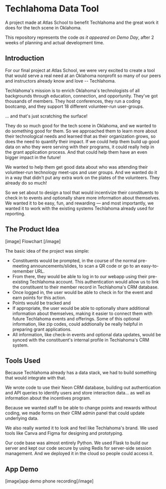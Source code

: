 # Techlahoma Data Tool

A project made at Atlas School to benefit Techlahoma and the great work it does for the tech scene in Oklahoma.

This repository represents the code *as it appeared on Demo Day*, after 2 weeks of planning and actual development time.

## Introduction

For our final project at Atlas School, we were very excited to create a tool that would serve a real need at an Oklahoma nonprofit so many of our peers and instructors already know and love -- Techlahoma.

Techlahoma's mission is to enrich Oklahoma's technologists of all backgrounds through education, connection, and opportunity. They've got thousands of members. They host conferences, they run a coding bootcamp, and they support 18 different volunteer-run user-groups.

... and that's just scratching the surface!

They do so much good for the tech scene in Oklahoma, and we wanted to do something good for them. So we approached them to learn more about their technological needs and learned that as their organization grows, so does the need to quantify their impact. If we could help them build up good data on who they were serving with their programs, it could really help in the grant application process. And that could help them have an even bigger impact in the future!

We wanted to help them get good data about who was attending their volunteer-run technology meet-ups and user groups. And we wanted do it in a way that didn't put any extra work on the plates of the volunteers. They already do so much!

So we set about to design a tool that would incentivize their constituents to check in to events and optionally share more information about themselves. We wanted it to be easy, fun, and rewarding — and most importantly, we wanted it to work with the existing systems Techlahoma already used for reporting.

## The Product Idea

[image] Flowchart [/image]

The basic idea of the project was simple:
- Constituents would be prompted, in the course of the normal pre-meeting announcements/slides, to scan a QR code or go to an easy-to-remember URL.
- From there, they would be able to log in to our webapp using their pre-existing Techlahoma account. This authentication would allow us to link the constituent to their member record in Techlahoma's CRM database.
- Once logged in, the user would be able to check in for the event and earn points for this action.
- Points would be tracked and
- If appropriate, the user would be able to optionally share additional information about themselves, making it easier to connect them with future Techlahoma events and offerings. Some of this optional information, like zip codes, could addtionally be really helpful in preparing grant applications.
- All information, like check-in events and optional data updates, would be synced with the constituent's internal profile in Techlahoma's CRM system.

## Tools Used

Because Techlahoma already has a data stack, we had to build something that would integrate with that.

We wrote code to use their Neon CRM database, building out authentication and API queries to identify users and store interaction data… as well as information about the incentives program.

Because we wanted staff to be able to change points and rewards without coding, we made forms on their CRM admin panel that could update underlying data.

We also really wanted it to look and feel like Techlahoma's brand. We used tools like Canva and Figma for designing and prototyping.

Our code base was almost entirely Python. We used Flask to build our server and kept our code secure by using Redis for server-side session management.
And we deployed it in the cloud so people could access it.

## App Demo

[image]app demo phone recording[/image]


